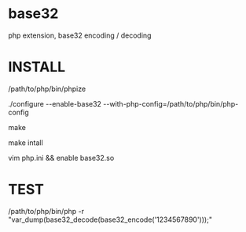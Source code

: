 base32
======

 php extension,  base32 encoding / decoding 


INSTALL
====

/path/to/php/bin/phpize

./configure --enable-base32 --with-php-config=/path/to/php/bin/php-config

make 

make intall

vim php.ini && enable base32.so

TEST
====

/path/to/php/bin/php -r "var_dump(base32_decode(base32_encode('1234567890')));"
